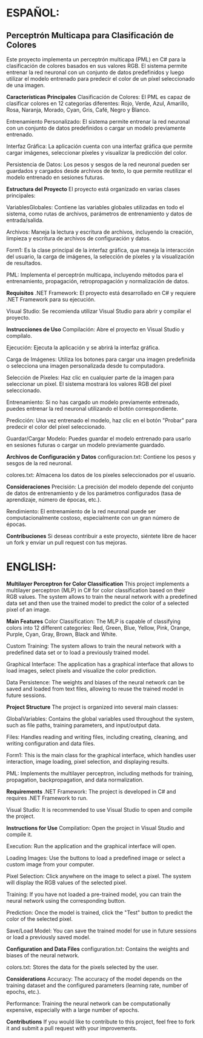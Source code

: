 <h1>ESPAÑOL:</h1>

<h2 text="bold">Perceptrón Multicapa para Clasificación de Colores</h2>
Este proyecto implementa un perceptrón multicapa (PML) en C# para la clasificación de colores basados en sus valores RGB. El sistema permite entrenar la red neuronal con un conjunto de datos predefinidos y luego utilizar el modelo entrenado para predecir el color de un píxel seleccionado de una imagen.

**Características Principales**
Clasificación de Colores: El PML es capaz de clasificar colores en 12 categorías diferentes: Rojo, Verde, Azul, Amarillo, Rosa, Naranja, Morado, Cyan, Gris, Café, Negro y Blanco.

Entrenamiento Personalizado: El sistema permite entrenar la red neuronal con un conjunto de datos predefinidos o cargar un modelo previamente entrenado.

Interfaz Gráfica: La aplicación cuenta con una interfaz gráfica que permite cargar imágenes, seleccionar píxeles y visualizar la predicción del color.

Persistencia de Datos: Los pesos y sesgos de la red neuronal pueden ser guardados y cargados desde archivos de texto, lo que permite reutilizar el modelo entrenado en sesiones futuras.

**Estructura del Proyecto**
El proyecto está organizado en varias clases principales:

VariablesGlobales: Contiene las variables globales utilizadas en todo el sistema, como rutas de archivos, parámetros de entrenamiento y datos de entrada/salida.

Archivos: Maneja la lectura y escritura de archivos, incluyendo la creación, limpieza y escritura de archivos de configuración y datos.

Form1: Es la clase principal de la interfaz gráfica, que maneja la interacción del usuario, la carga de imágenes, la selección de píxeles y la visualización de resultados.

PML: Implementa el perceptrón multicapa, incluyendo métodos para el entrenamiento, propagación, retropropagación y normalización de datos.

**Requisitos**
.NET Framework: El proyecto está desarrollado en C# y requiere .NET Framework para su ejecución.

Visual Studio: Se recomienda utilizar Visual Studio para abrir y compilar el proyecto.

**Instrucciones de Uso**
Compilación: Abre el proyecto en Visual Studio y compílalo.

Ejecución: Ejecuta la aplicación y se abrirá la interfaz gráfica.

Carga de Imágenes: Utiliza los botones para cargar una imagen predefinida o selecciona una imagen personalizada desde tu computadora.

Selección de Píxeles: Haz clic en cualquier parte de la imagen para seleccionar un píxel. El sistema mostrará los valores RGB del píxel seleccionado.

Entrenamiento: Si no has cargado un modelo previamente entrenado, puedes entrenar la red neuronal utilizando el botón correspondiente.

Predicción: Una vez entrenado el modelo, haz clic en el botón "Probar" para predecir el color del píxel seleccionado.

Guardar/Cargar Modelo: Puedes guardar el modelo entrenado para usarlo en sesiones futuras o cargar un modelo previamente guardado.

**Archivos de Configuración y Datos**
configuracion.txt: Contiene los pesos y sesgos de la red neuronal.

colores.txt: Almacena los datos de los píxeles seleccionados por el usuario.

**Consideraciones**
Precisión: La precisión del modelo depende del conjunto de datos de entrenamiento y de los parámetros configurados (tasa de aprendizaje, número de épocas, etc.).

Rendimiento: El entrenamiento de la red neuronal puede ser computacionalmente costoso, especialmente con un gran número de épocas.

**Contribuciones**
Si deseas contribuir a este proyecto, siéntete libre de hacer un fork y enviar un pull request con tus mejoras.


<h1>ENGLISH:</h1>

**Multilayer Perceptron for Color Classification**
This project implements a multilayer perceptron (MLP) in C# for color classification based on their RGB values. The system allows to train the neural network with a predefined data set and then use the trained model to predict the color of a selected pixel of an image.

**Main Features**
Color Classification: The MLP is capable of classifying colors into 12 different categories: Red, Green, Blue, Yellow, Pink, Orange, Purple, Cyan, Gray, Brown, Black and White.

Custom Training: The system allows to train the neural network with a predefined data set or to load a previously trained model.

Graphical Interface: The application has a graphical interface that allows to load images, select pixels and visualize the color prediction.

Data Persistence: The weights and biases of the neural network can be saved and loaded from text files, allowing to reuse the trained model in future sessions.

**Project Structure**
The project is organized into several main classes:

GlobalVariables: Contains the global variables used throughout the system, such as file paths, training parameters, and input/output data.

Files: Handles reading and writing files, including creating, cleaning, and writing configuration and data files.

Form1: This is the main class for the graphical interface, which handles user interaction, image loading, pixel selection, and displaying results.

PML: Implements the multilayer perceptron, including methods for training, propagation, backpropagation, and data normalization.

**Requirements**
.NET Framework: The project is developed in C# and requires .NET Framework to run.

Visual Studio: It is recommended to use Visual Studio to open and compile the project.

**Instructions for Use**
Compilation: Open the project in Visual Studio and compile it.

Execution: Run the application and the graphical interface will open.

Loading Images: Use the buttons to load a predefined image or select a custom image from your computer.

Pixel Selection: Click anywhere on the image to select a pixel. The system will display the RGB values ​​of the selected pixel.

Training: If you have not loaded a pre-trained model, you can train the neural network using the corresponding button.

Prediction: Once the model is trained, click the "Test" button to predict the color of the selected pixel.

Save/Load Model: You can save the trained model for use in future sessions or load a previously saved model.

**Configuration and Data Files**
configuration.txt: Contains the weights and biases of the neural network.

colors.txt: Stores the data for the pixels selected by the user.

**Considerations**
Accuracy: The accuracy of the model depends on the training dataset and the configured parameters (learning rate, number of epochs, etc.).

Performance: Training the neural network can be computationally expensive, especially with a large number of epochs.

**Contributions**
If you would like to contribute to this project, feel free to fork it and submit a pull request with your improvements.
